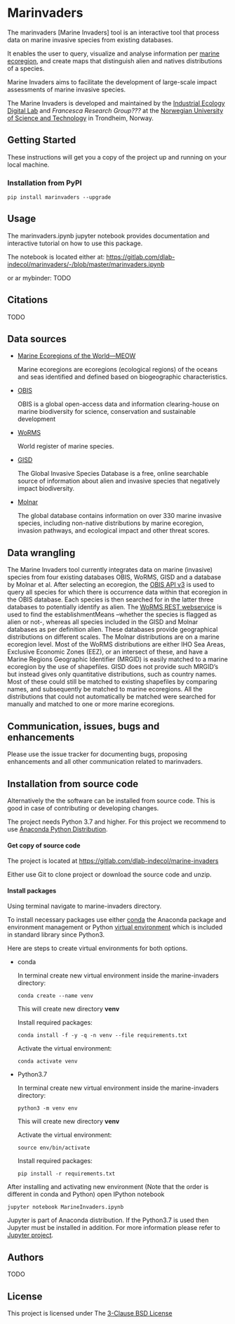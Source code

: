 # Marinvaders

The marinvaders [Marine Invaders] tool is an interactive
tool that process data on marine invasive species from 
existing databases. 

It enables the user to query, visualize and analyse information per 
[marine ecoregion](https://academic.oup.com/bioscience/article/57/7/573/238419),
and create maps that distinguish alien and natives distributions 
of a species. 

Marine Invaders aims to facilitate the development 
of large-scale impact assessments of marine invasive species. 

The Marine Invaders is developed and maintained by the 
[Industrial Ecology Digital Lab](https://iedl.no) 
and *Francesca Research Group???* at the 
[Norwegian University of Science and Technology](https://www.ntnu.edu) 
in Trondheim, Norway. 


## Getting Started

These instructions will get you a copy of the project up and running on
your local machine.

### Installation from PyPI

`pip install marinvaders --upgrade`


## Usage

The marinvaders.ipynb jupyter notebook provides documentation and interactive tutorial on how to use this package.

The notebook is located either at:
https://gitlab.com/dlab-indecol/marinvaders/-/blob/master/marinvaders.ipynb

or ar mybinder:
TODO

## Citations
TODO

## Data sources
* [Marine Ecoregions of the World—MEOW](https://en.wikipedia.org/wiki/Marine_ecoregions)

    Marine ecoregions are ecoregions (ecological regions) of the oceans and seas identified
    and defined based on biogeographic characteristics.

* [OBIS](https://obis.org/)

    OBIS is a global open-access data and information clearing-house on marine biodiversity
    for science, conservation and sustainable development

* [WoRMS](http://www.marinespecies.org/index.php)

    World register of marine species.

* [GISD](http://www.iucngisd.org/gisd/)

    The Global Invasive Species Database is a free, online searchable source of
    information about alien and invasive species that negatively impact biodiversity.

* [Molnar](https://www.conservationgateway.org/ConservationPractices/Marine/Pages/marineinvasives.aspx)

    The global database contains information on over 330 marine invasive species,
    including non-native distributions by marine ecoregion, invasion pathways,
     and ecological impact and other threat scores.
     
## Data wrangling
The Marine Invaders tool currently integrates data on marine 
(invasive) species from four existing databases OBIS, WoRMS, GISD 
and a database by Molnar et al. After selecting an ecoregion,
the [OBIS API v3](https://api.obis.org/) is used to query all 
species for which there is occurrence data within that ecoregion 
in the OBIS database. Each species is then searched for in the 
latter three databases to potentially identify as alien. 
The [WoRMS REST webservice](http://www.marinespecies.org/rest/)
is used to find the establishmentMeans –whether the species is 
flagged as alien or not-, whereas all species included in 
the GISD and Molnar databases as per definition alien. 
These databases provide geographical distributions on different 
scales. The Molnar distributions are on a marine ecoregion level. 
Most of the WoRMS distributions are either IHO Sea Areas, 
Exclusive Economic Zones (EEZ), or an intersect of these, 
and have a Marine Regions Geographic Identifier (MRGID) is easily 
matched to a marine ecoregion by the use of shapefiles. 
GISD does not provide such MRGID’s but instead gives only 
quantitative distributions, such as country names. Most of these 
could still be matched to existing shapefiles by comparing names, 
and subsequently be matched to marine ecoregions. 
All the distributions that could not automatically be matched 
were searched for manually and matched to one or more marine 
ecoregions. 


## Communication, issues, bugs and enhancements

Please use the issue tracker for documenting bugs, proposing enhancements and all other communication related to marinvaders.

## Installation from source code

Alternatively the the software can be installed from source code.
This is good in case of contributing or developing changes.

The project needs Python 3.7 and higher. For this project
we recommend to use 
[Anaconda Python Distribution](https://www.anaconda.com/distribution/).

#### Get copy of source code 
The project is located at https://gitlab.com/dlab-indecol/marine-invaders

Either use Git to clone project or download the source code and unzip.


#### Install packages

Using terminal navigate to marine-invaders directory. 

To install necessary packages use either [conda](https://docs.conda.io/projects/conda/en/latest/user-guide/tasks/manage-environments.html)
the Anaconda package and environment management or 
Python [virtual environment](https://docs.python.org/3/library/venv.html) which is
included in standard library since Python3.
 

Here are steps to create virtual environments for both options.

- conda

    In terminal create new virtual environment inside the marine-invaders directory:

    `conda create --name venv`

    This will create new directory **venv** 
    
    Install required packages:

    `conda install -f -y -q -n venv --file requirements.txt`

   Activate the virtual environment:

    `conda activate venv`

- Python3.7

    In terminal create new virtual environment inside the marine-invaders directory:

    `python3 -m venv env`

    This will create new directory **venv** 

    Activate the virtual environment:

    `source env/bin/activate`

    Install required packages:

    `pip install -r requirements.txt`
    
After installing and activating new environment (Note that the order is different 
in conda and Python) open IPython notebook

`jupyter notebook MarineInvaders.ipynb`

Jupyter is part of Anaconda distribution. If the Python3.7 is used
then Jupyter must be installed in addition. For more information please refer to
[Jupyter project](https://jupyter.readthedocs.io/en/latest/install.html).


## Authors
TODO

## License
This project is licensed under The [3-Clause BSD License](LICENSE.md)




